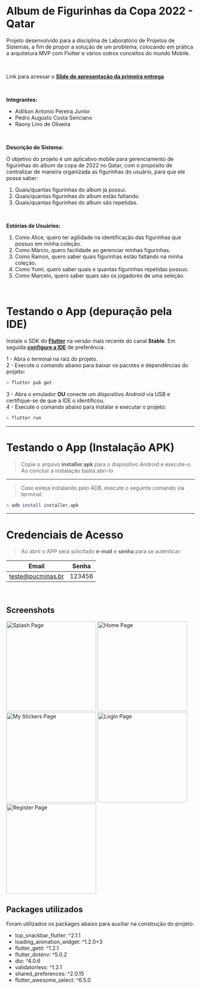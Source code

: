 # Album de Figurinhas da Copa 2022 - Qatar

Projeto desenvolvido para a disciplina de Laboratório de Projetos de Sistemas, a fim de propor a solução de um problema, colocando em prática a arquitetura MVP com Flutter e vários outros conceitos do mundo Mobile.

<br>

Link para acessar o [**Slide de apresentação da primeira entrega**](https://www.canva.com/design/DAFRSj2La4E/FOUZs2iDxC1_5Nr2KAmxbQ/view?utm_content=DAFRSj2La4E&utm_campaign=designshare&utm_medium=link2&utm_source=sharebutton)

<br>

**Integrantes:**

- Adilson Antonio Pereira Junior
- Pedro Augusto Costa Senciano
- Raony Lino de Oliveira

<br>

**Descrição do Sistema:**

O objetivo do projeto é um aplicativo mobile para gerenciamento de figurinhas do album da copa de 2022 no Qatar, com o propósito de centralizar de maneira organizada as figurinhas do usuário, para que ele possa saber:

1. Quais/quantas figurinhas do album já possui.
2. Quais/quantas figurinhas do album estão faltando.
3. Quais/quantas figurinhas do album são repetidas.

<br>

**Estórias de Usuários:**

1. Como Alice, quero ter agilidade na identificação das figurinhas que possuo em minha coleção.
2. Como Márcio, quero facilidade ao gerenciar minhas figurinhas.
3. Como Ramon, quero saber quais figurinhas estão faltando na minha coleção.
4. Como Yumi, quero saber quais e quantas figurinhas repetidas possuo.
5. Como Marcelo, quero saber quais são os jogadores de uma seleção.

<br>

# Testando o App (depuração pela IDE)

Instale o SDK do [**Flutter**](https://docs.flutter.dev/get-started/install) na versão mais recente do canal **Stable**.
Em seguida [**configure a IDE**](https://docs.flutter.dev/get-started/editor) de preferência.

1 - Abra o terminal na raiz do projeto.<br>
2 - Execute o comando abaixo para baixar os pacotes e dependências do projeto:

```sh
> flutter pub get
```

3 - Abra o emulador **OU** conecte um dispositivo Android via USB e certifique-se de que a IDE o identificou.<br>
4 - Execute o comando abaixo para instalar e executar o projeto:

```sh
> flutter run
```
___

# Testando o App (Instalação APK)

> Copie o arquivo **installer.apk** para o dispositivo Android e execute-o.
> Ao concluir a instalação basta abri-lo
___
> Caso esteja instalando pelo ADB, execute o seguinte comando via terminal:
```sh
> adb install installer.apk
```
___
# Credenciais de Acesso

> Ao abrir o APP será solicitado **e-mail** e **senha** para se autenticar:

| Email | Senha |
| ----------------- | ------ |
| teste@pucminas.br | 123456 |


<br>

## Screenshots

<p float="left">
  <img src="assets/screenshots/splash.jpg" href="#" alt="Splash Page" width="240">
    <img src="assets/screenshots/home.jpg" href="#" alt="Home Page" width="240">
    <img src="assets/screenshots/my_stickers.jpg" href="#" alt="My Stickers Page" width="240">
    <img src="assets/screenshots/login.jpg" href="#" alt="Login Page" width="240">
    <img src="assets/screenshots/register.jpg" href="#" alt="Register Page" width="240">
</p>

## Packages utilizados

Foram utilizados os packages abaixo para auxiliar na construção do projeto:

- top_snackbar_flutter: ^2.1.1
- loading_animation_widget: ^1.2.0+3
- flutter_getit: ^1.2.1
- flutter_dotenv: ^5.0.2
- dio: ^4.0.6
- validatorless: ^1.2.1
- shared_preferences: ^2.0.15
- flutter_awesome_select: ^6.5.0
